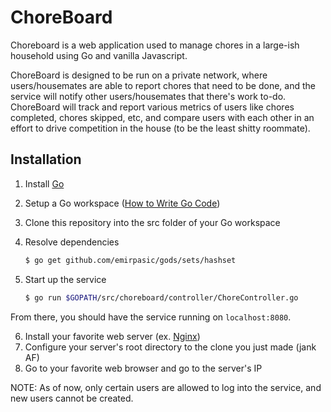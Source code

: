 # ChoreBoard

Choreboard is a web application used to manage chores in a large-ish household using Go and vanilla Javascript.

ChoreBoard is designed to be run on a private network, where users/housemates are able to report chores that need to be done, and the service will notify other users/housemates that there's work to-do. ChoreBoard will track and report various metrics of users like chores completed, chores skipped, etc, and compare users with each other in an effort to drive competition in the house (to be the least shitty roommate).

## Installation

1. Install [Go](https://golang.org/)
2. Setup a Go workspace ([How to Write Go Code](https://golang.org/doc/code.html))
3. Clone this repository into the src folder of your Go workspace
4. Resolve dependencies
     
     ```sh
     $ go get github.com/emirpasic/gods/sets/hashset
     ```
5. Start up the service

     ```sh
     $ go run $GOPATH/src/choreboard/controller/ChoreController.go
     ```
        
From there, you should have the service running on `localhost:8080`. 

6. Install your favorite web server (ex. [Nginx](https://www.nginx.com/))
7. Configure your server's root directory to the clone you just made (jank AF)
8. Go to your favorite web browser and go to the server's IP

NOTE: As of now, only certain users are allowed to log into the service, and new users cannot be created.

